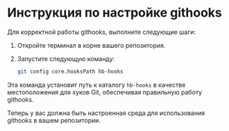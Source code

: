 # Инструкция по настройке githooks

Для корректной работы githooks, выполните следующие шаги:

1. Откройте терминал в корне вашего репозитория.

2. Запустите следующую команду:

    ```bash
    git config core.hooksPath hb-hooks
    ```

Эта команда установит путь к каталогу `hb-hooks` в качестве местоположения для хуков Git, обеспечивая правильную работу githooks.

Теперь у вас должна быть настроенная среда для использования githooks в вашем репозитории.
